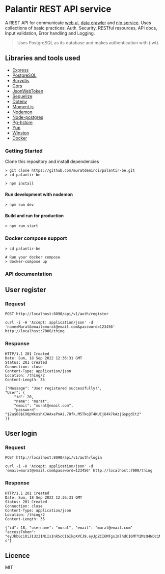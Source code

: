 # Palantir REST API service

A REST API for communicate [web ui](https://github.com/muratdemirci/palantir-fe), [data crawler](https://github.com/muratdemirci/palantir-crawler) and [nlp service](https://github.com/muratdemirci/palantir-nlp).
Uses collections of basic practices: Auth, Security, RESTful resources, API docs, Input validation, Error handling and Logging.

> Uses PostgreSQL as its database and makes authentication with (jwt).

## Libraries and tools used

- [Express](https://expressjs.com/)
- [PostgreSQL](https://www.postgresql.org/)
- [Bcryptjs](https://www.npmjs.com/package/bcryptjs)
- [Cors](https://www.npmjs.com/package/cors)
- [JsonWebToken](https://github.com/auth0/node-jsonwebtoken)
- [Sequelize](https://www.npmjs.com/package/sequelize)
- [Dotenv](https://www.npmjs.com/package/dotenv)
- [Moment.js](https://github.com/expressjs/morgan)
- [Nodemon](https://www.npmjs.com/package/nodemon)
- [Node-postgres](npmjs.com/package/pg)
- [Pg-hstore](https://www.npmjs.com/package/pg-hstore)
- [Yup](https://www.npmjs.com/package/yup)
- [Winston](https://github.com/winstonjs/winston)
- [Docker](https://www.docker.com/)

### Getting Started

Clone this repository and install dependencies

```
> git clone https://github.com/muratdemirci/palantir-be.git
> cd palantir-be

> npm install
```

#### Run development with nodemon

```
> npm run dev
```

#### Build and run for production

```
> npm run start
```

### Docker compose support

```
> cd palantir-be

# Run your docker compose
> docker-compose up
```

### API documentation

## User register

### Request

`POST http://localhost:8090/api/v1/auth/register`

    curl -i -H 'Accept: application/json' -d 'name=Murat&email=murat@email.com&password=123456' http://localhost:7000/thing

### Response

    HTTP/1.1 201 Created
    Date: Sun, 18 Sep 2022 12:36:31 GMT
    Status: 201 Created
    Connection: close
    Content-Type: application/json
    Location: /thing/2
    Content-Length: 35

    {"Message": "User registered successfully!",
    "User": {
        "id": 20,
        "name": "murat",
        "email": "murat@email.com",
        "password": "$2a$08$CXOpWkxshXJAAxePnAi.7Ofk.M5TkqBT4KUCj84k7kAzjGspgdCt2"
    }}

## User login

### Request

`POST http://localhost:8090/api/v1/auth/login`

    curl -i -H 'Accept: application/json' -d 'email=murat@email.com&password=123456' http://localhost:7000/thing

### Response

    HTTP/1.1 201 Created
    Date: Sun, 18 Sep 2022 12:36:31 GMT
    Status: 201 Created
    Connection: close
    Content-Type: application/json
    Location: /thing/2
    Content-Length: 35

    {"id": 18, "username": "murat", "email": "murat@email.com" "accessToken": "eyJhbGciOiJIUzI1NiIsInR5cCI6IkpXVCJ9.eyJpZCI6MTgsImlhdCI6MTY2MzQ4NDc1MiwiZXhwIjoxNjYzNTcxMTUyfQ.4amnyq5wGJTxCwtd22S0uioBg7vByH2pia2xMlWXl-c"}

## Licence

MIT
